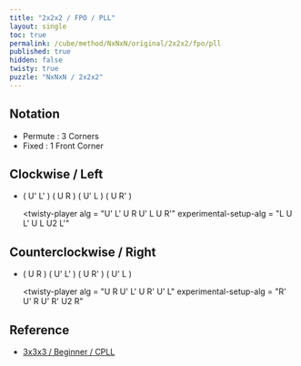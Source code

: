 ```yaml
---
title: "2x2x2 / FPO / PLL"
layout: single
toc: true
permalink: /cube/method/NxNxN/original/2x2x2/fpo/pll
published: true
hidden: false
twisty: true
puzzle: "NxNxN / 2x2x2"
---
```

<span
  id     = "cube"
  puzzle = "{{page.puzzle}}"
  experimental-stickering   = "PLL"
  experimental-setup-anchor = "end" >
</span>

<head>
  <base target="_blank">
</head>



## Notation

- Permute : 3 Corners
- Fixed : 1 Front Corner



## Clockwise / Left

- ( U' L' ) ( U R ) ( U' L ) ( U R' )

  <twisty-player
    alg                    = "U' L' U R U' L U R'"
    experimental-setup-alg = "L U L' U L U2 L'"
  ></twisty-player>



## Counterclockwise / Right

- ( U R ) ( U' L' ) ( U R' ) ( U' L )

  <twisty-player
    alg                    = "U R U' L' U R' U' L"
    experimental-setup-alg = "R' U' R U' R' U2 R"
  ></twisty-player>



## Reference

- [3x3x3 / Beginner / CPLL](/cube/method/NxNxN/original/3x3x3/beginner/cpll)

